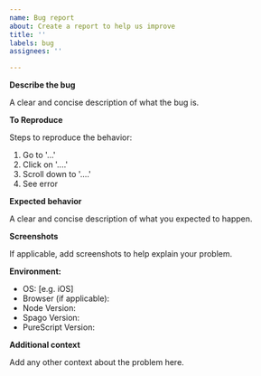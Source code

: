 ```yaml
---
name: Bug report
about: Create a report to help us improve
title: ''
labels: bug
assignees: ''

---
```


**Describe the bug**

A clear and concise description of what the bug is.

**To Reproduce**

Steps to reproduce the behavior:
1. Go to '...'
2. Click on '....'
3. Scroll down to '....'
4. See error

**Expected behavior**

A clear and concise description of what you expected to happen.

**Screenshots**

If applicable, add screenshots to help explain your problem.

**Environment:**

- OS: [e.g. iOS]
- Browser (if applicable):
- Node Version:
- Spago Version:
- PureScript Version:

**Additional context**

Add any other context about the problem here.
